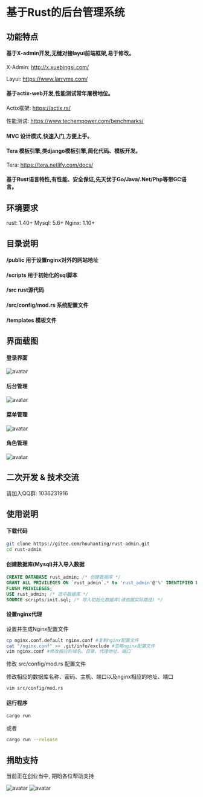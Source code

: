 # 基于Rust的后台管理系统

## 功能特点
#### 基于X-admin开发,无缝对接layui前端框架,易于修改。

X-Admin: http://x.xuebingsi.com/

Layui: https://www.larryms.com/

#### 基于actix-web开发,性能测试常年屠榜地位。

Actix框架: https://actix.rs/

性能测试: https://www.techempower.com/benchmarks/

#### MVC 设计模式,快速入门,方便上手。

#### Tera 模板引擎,类django模板引擎,简化代码、模板开发。 

Tera: https://tera.netlify.com/docs/

#### 基于Rust语言特性,有性能、安全保证,先天优于Go/Java/.Net/Php等带GC语言。

## 环境要求
rust: 1.40+
Mysql: 5.6+
Nginx: 1.10+

## 目录说明
#### /public 用于设置nginx对外的网站地址
#### /scripts 用于初始化的sql脚本
#### /src rust源代码
#### /src/config/mod.rs 系统配置文件
#### /templates 模板文件

## 界面载图
#### 登录界面
![avatar](/public/static/images/login.png)

#### 后台管理
![avatar](/public/static/images/right.png)

#### 菜单管理
![avatar](/public/static/images/menus.png)

#### 角色管理
![avatar](/public/static/images/roles.png)

## 二次开发 & 技术交流
请加入QQ群: 1036231916

## 使用说明
#### 下载代码

```bash
git clone https://gitee.com/houhanting/rust-admin.git
cd rust-admin
```

#### 创建数据库(Mysql)并入导入数据

```sql
CREATE DATABASE rust_admin; /* 创建数据库 */
GRANT ALL PRIVILEGES ON `rust_admin`.* to 'rust_admin'@'%' IDENTIFIED BY 'rust-x-lsl'; /* 设置用户名称密码 */
FLUSH PRIVILEGES;
USE rust_admin; /* 选中数据库 */
SOURCE scripts/init.sql; /* 导入初始化数据库(请依据实际路径) */
```

#### 设置nginx代理

设置并生成Nginx配置文件
```bash
cp nginx.conf.default nginx.conf #复制nginx配置文件
cat "/nginx.conf" >> .git/info/exclude #忽略nginx配置文件
vim nginx.conf #修改相应的域名、目录、代理地址、端口
```

修改 src/config/mod.rs 配置文件

修改相应的数据库名称、密码、主机、端口以及nginx相应的地址、端口

```bash
vim src/config/mod.rs
```

#### 运行程序

```bash
cargo run
```
或者
```bash
cargo run --release
```

## 捐助支持

当前正在创业当中, 期盼各位帮助支持

![avatar](/public/static/images/wx.png) ![avatar](/public/static/images/tb.png)

